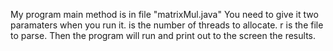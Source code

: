My program main method is in file "matrixMul.java"
You need to give it two paramaters when you run it.
<First parameter> is the number of threads to allocate.
<Second paramate>r is the file to parse.
Then the program will run and print out to the screen the results.
